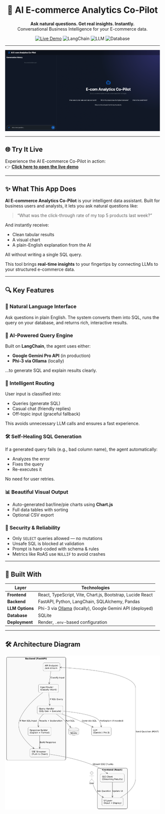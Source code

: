 <h1 align="center">🚀 AI E-commerce Analytics Co-Pilot</h1>

<p align="center">
  <b>Ask natural questions. Get real insights. Instantly.</b><br>
  Conversational Business Intelligence for your E-commerce data.
</p>

<p align="center">
  <a href="https://ai-e-com-analytics-co-pilot.vercel.app"><img src="https://img.shields.io/badge/Live-Demo-blue?logo=vercel" alt="Live Demo"></a>
  <img src="https://img.shields.io/badge/Powered%20By-LangChain-blueviolet" alt="LangChain">
  <img src="https://img.shields.io/badge/LLM-Gemini%20%7C%20Phi3-orange" alt="LLM">
  <img src="https://img.shields.io/badge/Database-SQLite-lightgrey" alt="Database">
</p>

---

![App Screenshot or GIF Placeholder](./app.png)

---

## 🌐 Try It Live

Experience the AI E-commerce Co-Pilot in action:  
👉 **[Click here to open the live demo](https://ai-e-com-analytics-co-pilot.vercel.app)**

---

## ✨ What This App Does

**AI E-commerce Analytics Co-Pilot** is your intelligent data assistant. Built for business users and analysts, it lets you ask natural questions like:

> “What was the click-through rate of my top 5 products last week?”

And instantly receive:
- Clean tabular results
- A visual chart
- A plain-English explanation from the AI

All without writing a single SQL query.

This tool brings **real-time insights** to your fingertips by connecting LLMs to your structured e-commerce data.

---

## 🔍 Key Features

### 💬 Natural Language Interface
Ask questions in plain English. The system converts them into SQL, runs the query on your database, and returns rich, interactive results.

### 🧠 AI-Powered Query Engine
Built on **LangChain**, the agent uses either:
- **Google Gemini Pro API** (in production)
- **Phi-3 via Ollama** (locally)

...to generate SQL and explain results clearly.

### 🔄 Intelligent Routing
User input is classified into:
- Queries (generate SQL)
- Casual chat (friendly replies)
- Off-topic input (graceful fallback)

This avoids unnecessary LLM calls and ensures a fast experience.

### 🛠 Self-Healing SQL Generation
If a generated query fails (e.g., bad column name), the agent automatically:
- Analyzes the error
- Fixes the query
- Re-executes it

No need for user retries.

### 📊 Beautiful Visual Output
- Auto-generated bar/line/pie charts using **Chart.js**
- Full data tables with sorting
- Optional CSV export

### 🔐 Security & Reliability
- Only `SELECT` queries allowed — no mutations
- Unsafe SQL is blocked at validation
- Prompt is hard-coded with schema & rules
- Metrics like RoAS use `NULLIF` to avoid crashes

---

## 🧱 Built With

| Layer         | Technologies                                                                 |
| ------------- | ---------------------------------------------------------------------------- |
| **Frontend**  | React, TypeScript, Vite, Chart.js, Bootstrap, Lucide React                   |
| **Backend**   | FastAPI, Python, LangChain, SQLAlchemy, Pandas                               |
| **LLM Options** | Phi-3 via [Ollama](https://ollama.com) (locally), Google Gemini API (deployed) |
| **Database**  | SQLite                                                                        |
| **Deployment**| Render, `.env`-based configuration                                            |

---

## 🛠 Architecture Diagram

![App Screenshot or GIF Placeholder](./arch.png)
